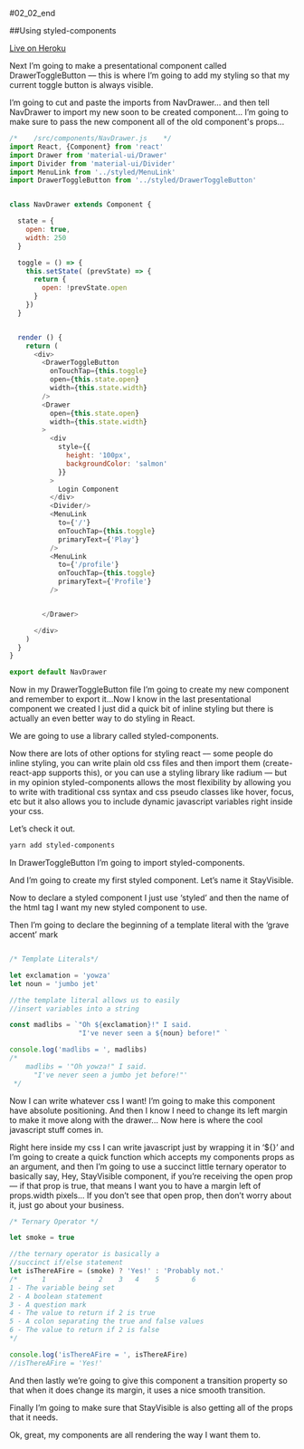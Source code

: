 #02_02_end

##Using styled-components

[Live on Heroku](https://tictacturing-02-02.herokuapp.com/)

Next I’m going to make a presentational component called DrawerToggleButton –– this is where I’m going to add my styling so that my current toggle button is always visible.

I’m going to cut and paste the imports from NavDrawer... and then tell NavDrawer to import my new soon to be created component... I’m going to make sure to pass the new component all of the old component's props...


```javascript
/*    /src/components/NavDrawer.js    */
import React, {Component} from 'react'
import Drawer from 'material-ui/Drawer'
import Divider from 'material-ui/Divider'
import MenuLink from '../styled/MenuLink'
import DrawerToggleButton from '../styled/DrawerToggleButton'


class NavDrawer extends Component {

  state = {
    open: true,
    width: 250
  }

  toggle = () => {
    this.setState( (prevState) => {
      return {
        open: !prevState.open
      }
    })
  }


  render () {
    return (
      <div>
        <DrawerToggleButton
          onTouchTap={this.toggle}
          open={this.state.open}
          width={this.state.width}
        />
        <Drawer
          open={this.state.open}
          width={this.state.width}
        >
          <div
            style={{
              height: '100px',
              backgroundColor: 'salmon'
            }}
          >
            Login Component
          </div>
          <Divider/>
          <MenuLink
            to={'/'}
            onTouchTap={this.toggle}
            primaryText={'Play'}
          />
          <MenuLink
            to={'/profile'}
            onTouchTap={this.toggle}
            primaryText={'Profile'}
          />


        </Drawer>

      </div>
    )
  }
}

export default NavDrawer
```

Now in my DrawerToggleButton file I’m going to create my new component and remember to export it...Now I know in the last presentational component we created I just did a quick bit of inline styling but there is actually an even better way to do styling in React.

We are going to use a library called styled-components.

Now there are lots of other options for styling react –– some people do inline styling, you can write plain old css files and then import them (create-react-app supports this), or you can use a styling library like radium –– but in my opinion styled-components allows the most flexibility by allowing you to write with traditional css syntax and css pseudo classes like hover, focus, etc but it also allows you to include dynamic javascript variables right inside your css.

Let’s check it out.

```bash
yarn add styled-components
```

In DrawerToggleButton I’m going to import styled-components.

And I’m going to create my first styled component. Let’s name it StayVisible.

Now to declare a styled component I just use ‘styled’ and then the name of the html tag I want my new styled component to use.

Then I’m going to declare the beginning of a template literal with the ‘grave accent’ mark

```javascript

/* Template Literals*/

let exclamation = 'yowza'
let noun = 'jumbo jet'

//the template literal allows us to easily
//insert variables into a string

const madlibs = `"Oh ${exclamation}!" I said.
                 "I've never seen a ${noun} before!" `

console.log('madlibs = ', madlibs)
/*
    madlibs = '"Oh yowza!" I said.
      "I've never seen a jumbo jet before!"'
 */

```

Now I can write whatever css I want! I’m going to make this component have absolute positioning. And then I know I need to change its left margin to make it move along with the drawer... Now here is where the cool javascript stuff comes in.

Right here inside my css I can write javascript just by wrapping it in ‘${}’ and I’m going to create a quick function which accepts my components props as an argument, and then I’m going to use a succinct little ternary operator to basically say, Hey, StayVisible component, if you’re receiving the open prop –– if that prop is true, that means I want you to have a margin left of props.width pixels... If you don’t see that open prop, then don’t worry about it, just go about your business.

```javascript
/* Ternary Operator */

let smoke = true

//the ternary operator is basically a
//succinct if/else statement
let isThereAFire = (smoke) ? 'Yes!' : 'Probably not.'
/*      1             2    3   4    5        6
1 - The variable being set
2 - A boolean statement
3 - A question mark
4 - The value to return if 2 is true
5 - A colon separating the true and false values
6 - The value to return if 2 is false
*/

console.log('isThereAFire = ', isThereAFire)
//isThereAFire = 'Yes!'
```

And then lastly we’re going to give this component a transition property so that when it does change its margin, it uses a nice smooth transition.

Finally I’m going to make sure that StayVisible is also getting all of the props that it needs.

Ok, great, my components are all rendering the way I want them to.
